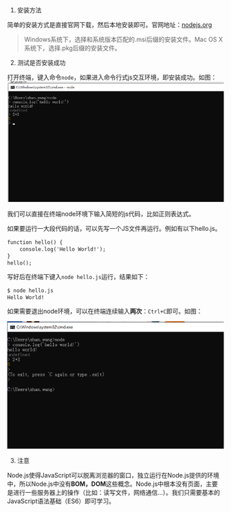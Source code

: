1. 安装方法

简单的安装方式是直接官网下载，然后本地安装即可。官网地址：<a href="https://nodejs.org/en/download/">nodejs.org</a>

> Windows系统下，选择和系统版本匹配的.msi后缀的安装文件。Mac OS X系统下，选择.pkg后缀的安装文件。

2. 测试是否安装成功

打开终端，键入命令`node`，如果进入命令行式js交互环境，即安装成功。如图：
![node演示](../node学习图片资源/01.png)

我们可以直接在终端node环境下输入简短的js代码，比如正则表达式。

如果要运行一大段代码的话，可以先写一个JS文件再运行。例如有以下hello.js。

```
function hello() {
    console.log('Hello World!');
}
hello();
```
写好后在终端下键入`node hello.js`运行，结果如下：
```
$ node hello.js
Hello World!
```

如果需要退出node环境，可以在终端连续输入**两次**：`Ctrl+C`即可。如图：

![node学习](../node学习图片资源/02.png)

3. 注意

Node.js使得JavaScript可以脱离浏览器的窗口，独立运行在Node.js提供的环境中，所以Node.js中没有**BOM，DOM**这些概念。Node.js中根本没有页面，主要是进行一些服务器上的操作（比如：读写文件，网络通信...）。我们只需要基本的JavaScript语法基础（ES6）即可学习。